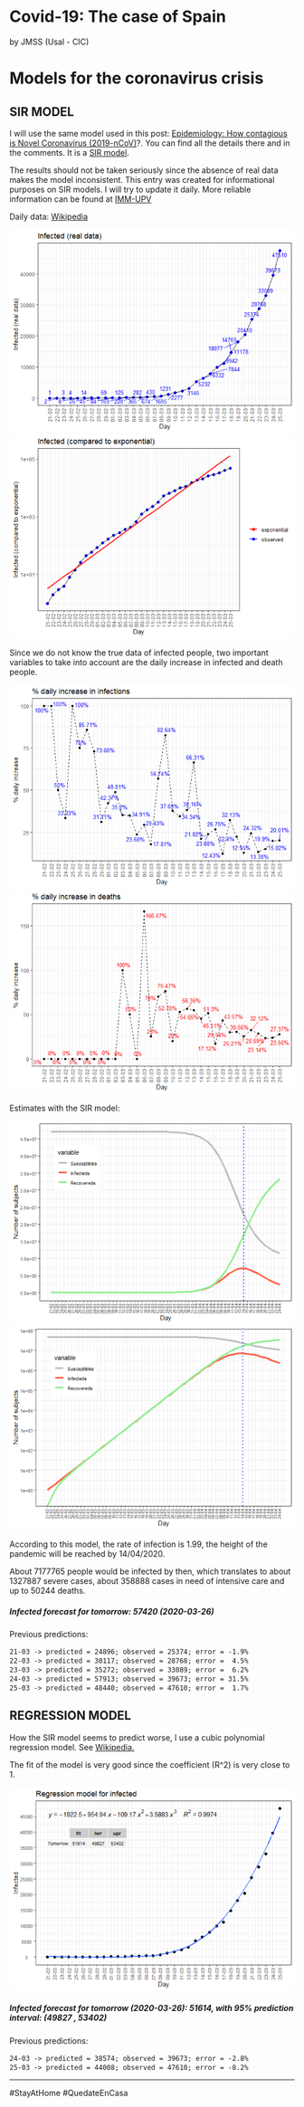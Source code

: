 Covid-19: The case of Spain
================
by JMSS (Usal - CIC)

# Models for the coronavirus crisis

## SIR MODEL

I will use the same model used in this post: [Epidemiology: How
contagious is Novel Coronavirus
(2019-nCoV)](http://blog.ephorie.de/epidemiology-how-contagious-is-novel-coronavirus-2019-ncov)?.
You can find all the details there and in the comments. It is a [SIR
model](https://es.wikipedia.org/wiki/Modelo_SIR).

The results should not be taken seriously since the absence of real data
makes the model inconsistent. This entry was created for informational
purposes on SIR models. I will try to update it daily. More reliable
information can be found at [IMM-UPV](https://www.imm.upv.es/covid-19/)

Daily data:
[Wikipedia](https://es.wikipedia.org/wiki/Pandemia_de_enfermedad_por_coronavirus_de_2020_en_España)

![](Covid19_files/figure-gfm/data%20plots-1.png)<!-- -->![](Covid19_files/figure-gfm/data%20plots-2.png)<!-- -->

Since we do not know the true data of infected people, two important
variables to take into account are the daily increase in infected and
death people.

![](Covid19_files/figure-gfm/increase%20plot-1.png)<!-- -->![](Covid19_files/figure-gfm/increase%20plot-2.png)<!-- -->

Estimates with the SIR model:

![](Covid19_files/figure-gfm/SIR%20plots-1.png)<!-- -->![](Covid19_files/figure-gfm/SIR%20plots-2.png)<!-- -->

According to this model, the rate of infection is 1.99, the height of
the pandemic will be reached by 14/04/2020.

About 7177765 people would be infected by then, which translates to
about 1327887 severe cases, about 358888 cases in need of intensive care
and up to 50244 deaths.

##### Infected forecast for tomorrow: 57420 (2020-03-26)

Previous predictions:

    21-03 -> predicted = 24896; observed = 25374; error = -1.9%
    22-03 -> predicted = 30117; observed = 28768; error =  4.5%
    23-03 -> predicted = 35272; observed = 33089; error =  6.2%
    24-03 -> predicted = 57913; observed = 39673; error = 31.5%
    25-03 -> predicted = 48440; observed = 47610; error =  1.7%

## REGRESSION MODEL

How the SIR model seems to predict worse, I use a cubic polynomial
regression model. See
[Wikipedia.](https://en.wikipedia.org/wiki/Regression_analysis)

The fit of the model is very good since the coefficient \(R^2\) is very
close to 1.

![](Covid19_files/figure-gfm/regresion-1.png)<!-- -->

##### Infected forecast for tomorrow (2020-03-26): 51614, with 95% prediction interval: (49827 , 53402)

Previous predictions:

    24-03 -> predicted = 38574; observed = 39673; error = -2.8%
    25-03 -> predicted = 44008; observed = 47610; error = -8.2%

-----

\#StayAtHome \#QuedateEnCasa
